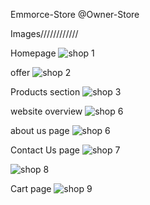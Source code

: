 Emmorce-Store @Owner-Store

Images////////////

Homepage
![shop 1](https://github.com/user-attachments/assets/cd7adee6-43d6-4f0b-9680-8708a2c9e48c)


offer
![shop 2](https://github.com/user-attachments/assets/259c5ea8-eb05-4b13-853f-3f1aa3ae5609)

Products section
![shop 3](https://github.com/user-attachments/assets/f527291f-bb01-4964-ae47-edc342df0be2)

website overview
![shop 6](https://github.com/user-attachments/assets/0f408d54-bb6a-47d2-ae6c-3c50a65b5084)


about us page
![shop 6](https://github.com/user-attachments/assets/fafa5fff-d5e1-4e12-bd4e-903e68fa065f)

Contact Us page
![shop 7](https://github.com/user-attachments/assets/a1f3e95c-843d-4b02-874a-91336039c1a7)


![shop 8](https://github.com/user-attachments/assets/76333671-a260-4c2c-afa3-7c6248d3684e)

Cart page
![shop 9](https://github.com/user-attachments/assets/39ece5c3-6b48-4feb-a6c6-aafe8045b7cb)
